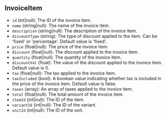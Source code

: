 InvoiceItem
-----------



*   `id` (int|null): The ID of the invoice item.
*   `name` (string|null): The name of the invoice item.
*   `description` (string|null): The description of the invoice item.
*   `discountType` (string): The type of discount applied to the item. Can be 'fixed' or 'percentage'. Default value is 'fixed'.
*   `price` (float|null): The price of the invoice item.
*   `discount` (float|null): The discount applied to the invoice item.
*   `quantity` (float|null): The quantity of the invoice item.
*   `discountVal` (float): The value of the discount applied to the invoice item. Default value is 0.
*   `tax` (float|null): The tax applied to the invoice item.
*   `taxIncluded` (bool): A boolean value indicating whether tax is included in the price of the invoice item. Default value is false.
*   `taxes` (array): An array of taxes applied to the invoice item.
*   `total` (float|null): The total amount of the invoice item.
*   `itemId` (int|null): The ID of the item.
*   `variantId` (int|null): The ID of the variant.
*   `unitId` (int|null): The ID of the unit.
